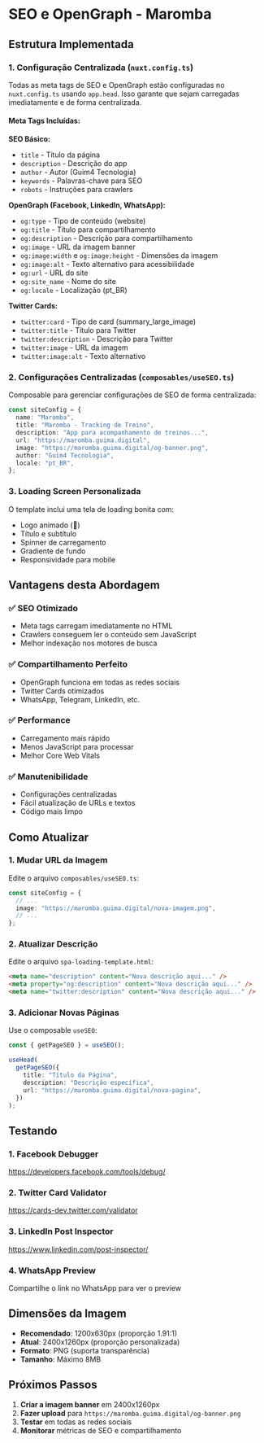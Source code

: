 # SEO e OpenGraph - Maromba

## Estrutura Implementada

### 1. Configuração Centralizada (`nuxt.config.ts`)

Todas as meta tags de SEO e OpenGraph estão configuradas no `nuxt.config.ts` usando `app.head`. Isso garante que sejam carregadas imediatamente e de forma centralizada.

#### Meta Tags Incluídas:

**SEO Básico:**

- `title` - Título da página
- `description` - Descrição do app
- `author` - Autor (Guim4 Tecnologia)
- `keywords` - Palavras-chave para SEO
- `robots` - Instruções para crawlers

**OpenGraph (Facebook, LinkedIn, WhatsApp):**

- `og:type` - Tipo de conteúdo (website)
- `og:title` - Título para compartilhamento
- `og:description` - Descrição para compartilhamento
- `og:image` - URL da imagem banner
- `og:image:width` e `og:image:height` - Dimensões da imagem
- `og:image:alt` - Texto alternativo para acessibilidade
- `og:url` - URL do site
- `og:site_name` - Nome do site
- `og:locale` - Localização (pt_BR)

**Twitter Cards:**

- `twitter:card` - Tipo de card (summary_large_image)
- `twitter:title` - Título para Twitter
- `twitter:description` - Descrição para Twitter
- `twitter:image` - URL da imagem
- `twitter:image:alt` - Texto alternativo

### 2. Configurações Centralizadas (`composables/useSEO.ts`)

Composable para gerenciar configurações de SEO de forma centralizada:

```typescript
const siteConfig = {
  name: "Maromba",
  title: "Maromba - Tracking de Treino",
  description: "App para acompanhamento de treinos...",
  url: "https://maromba.guima.digital",
  image: "https://maromba.guima.digital/og-banner.png",
  author: "Guim4 Tecnologia",
  locale: "pt_BR",
};
```

### 3. Loading Screen Personalizada

O template inclui uma tela de loading bonita com:

- Logo animado (💪)
- Título e subtítulo
- Spinner de carregamento
- Gradiente de fundo
- Responsividade para mobile

## Vantagens desta Abordagem

### ✅ **SEO Otimizado**

- Meta tags carregam imediatamente no HTML
- Crawlers conseguem ler o conteúdo sem JavaScript
- Melhor indexação nos motores de busca

### ✅ **Compartilhamento Perfeito**

- OpenGraph funciona em todas as redes sociais
- Twitter Cards otimizados
- WhatsApp, Telegram, LinkedIn, etc.

### ✅ **Performance**

- Carregamento mais rápido
- Menos JavaScript para processar
- Melhor Core Web Vitals

### ✅ **Manutenibilidade**

- Configurações centralizadas
- Fácil atualização de URLs e textos
- Código mais limpo

## Como Atualizar

### 1. Mudar URL da Imagem

Edite o arquivo `composables/useSEO.ts`:

```typescript
const siteConfig = {
  // ...
  image: "https://maromba.guima.digital/nova-imagem.png",
  // ...
};
```

### 2. Atualizar Descrição

Edite o arquivo `spa-loading-template.html`:

```html
<meta name="description" content="Nova descrição aqui..." />
<meta property="og:description" content="Nova descrição aqui..." />
<meta name="twitter:description" content="Nova descrição aqui..." />
```

### 3. Adicionar Novas Páginas

Use o composable `useSEO`:

```typescript
const { getPageSEO } = useSEO();

useHead(
  getPageSEO({
    title: "Título da Página",
    description: "Descrição específica",
    url: "https://maromba.guima.digital/nova-pagina",
  })
);
```

## Testando

### 1. Facebook Debugger

https://developers.facebook.com/tools/debug/

### 2. Twitter Card Validator

https://cards-dev.twitter.com/validator

### 3. LinkedIn Post Inspector

https://www.linkedin.com/post-inspector/

### 4. WhatsApp Preview

Compartilhe o link no WhatsApp para ver o preview

## Dimensões da Imagem

- **Recomendado**: 1200x630px (proporção 1.91:1)
- **Atual**: 2400x1260px (proporção personalizada)
- **Formato**: PNG (suporta transparência)
- **Tamanho**: Máximo 8MB

## Próximos Passos

1. **Criar a imagem banner** em 2400x1260px
2. **Fazer upload** para `https://maromba.guima.digital/og-banner.png`
3. **Testar** em todas as redes sociais
4. **Monitorar** métricas de SEO e compartilhamento
